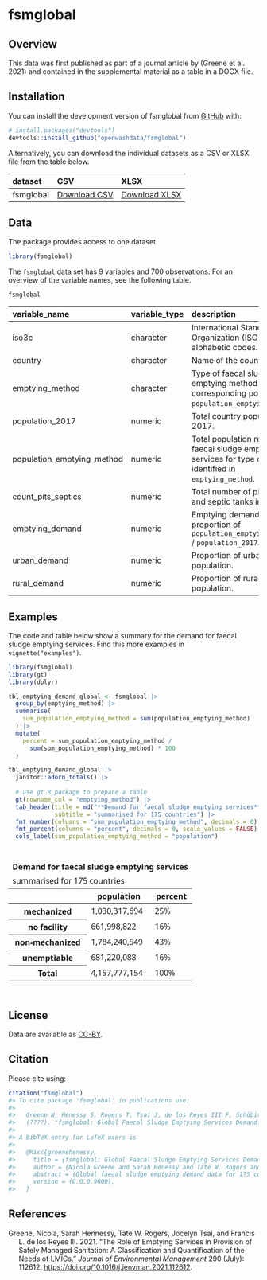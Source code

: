 
<!-- README.md is generated from README.Rmd. Please edit that file -->

# fsmglobal

<!-- badges: start -->
<!-- badges: end -->

## Overview

This data was first published as part of a journal article by (Greene et
al. 2021) and contained in the supplemental material as a table in a
DOCX file.

## Installation

You can install the development version of fsmglobal from
[GitHub](https://github.com/) with:

``` r
# install.packages("devtools")
devtools::install_github("openwashdata/fsmglobal")
```

Alternatively, you can download the individual datasets as a CSV or XLSX
file from the table below.

| dataset   | CSV                                                                                           | XLSX                                                                                            |
|:----------|:----------------------------------------------------------------------------------------------|:------------------------------------------------------------------------------------------------|
| fsmglobal | [Download CSV](https://github.com/openwashdata/fsmglobal/raw/main/inst/extdata/fsmglobal.csv) | [Download XLSX](https://github.com/openwashdata/fsmglobal/raw/main/inst/extdata/fsmglobal.xlsx) |

## Data

The package provides access to one dataset.

``` r
library(fsmglobal)
```

The `fsmglobal` data set has 9 variables and 700 observations. For an
overview of the variable names, see the following table.

``` r
fsmglobal
```

| variable_name              | variable_type | description                                                                                                    |
|:---------------------------|:--------------|:---------------------------------------------------------------------------------------------------------------|
| iso3c                      | character     | International Standards Organization (ISO) 3-digit alphabetic codes.                                           |
| country                    | character     | Name of the country.                                                                                           |
| emptying_method            | character     | Type of faecal sludge emptying method for corresponding population in `population_emptying_method`.            |
| population_2017            | numeric       | Total country population in 2017.                                                                              |
| population_emptying_method | numeric       | Total population requiring faecal sludge emptying services for type of method identified in `emptying_method`. |
| count_pits_septics         | numeric       | Total number of pit latrines and septic tanks in country.                                                      |
| emptying_demand            | numeric       | Emptying demand as the proportion of `population_emptying_method` / `population_2017`.                         |
| urban_demand               | numeric       | Proportion of urban population.                                                                                |
| rural_demand               | numeric       | Proportion of rural population.                                                                                |

## Examples

The code and table below show a summary for the demand for faecal sludge
emptying services. Find this more examples in `vignette("examples")`.

``` r
library(fsmglobal)
library(gt)
library(dplyr)
```

``` r
tbl_emptying_demand_global <- fsmglobal |> 
  group_by(emptying_method) |> 
  summarise(
    sum_population_emptying_method = sum(population_emptying_method)
  ) |> 
  mutate(
    percent = sum_population_emptying_method / 
      sum(sum_population_emptying_method) * 100
  )
```

``` r
tbl_emptying_demand_global |> 
  janitor::adorn_totals() |>
  
  # use gt R package to prepare a table
  gt(rowname_col = "emptying_method") |>
  tab_header(title = md("**Demand for faecal sludge emptying services**"), 
             subtitle = "summarised for 175 countries") |> 
  fmt_number(columns = "sum_population_emptying_method", decimals = 0) |> 
  fmt_percent(columns = "percent", decimals = 0, scale_values = FALSE) |> 
  cols_label(sum_population_emptying_method = "population") 
```

<div id="gxyekdbtot" style="padding-left:0px;padding-right:0px;padding-top:10px;padding-bottom:10px;overflow-x:auto;overflow-y:auto;width:auto;height:auto;">
<style>#gxyekdbtot table {
  font-family: system-ui, 'Segoe UI', Roboto, Helvetica, Arial, sans-serif, 'Apple Color Emoji', 'Segoe UI Emoji', 'Segoe UI Symbol', 'Noto Color Emoji';
  -webkit-font-smoothing: antialiased;
  -moz-osx-font-smoothing: grayscale;
}
&#10;#gxyekdbtot thead, #gxyekdbtot tbody, #gxyekdbtot tfoot, #gxyekdbtot tr, #gxyekdbtot td, #gxyekdbtot th {
  border-style: none;
}
&#10;#gxyekdbtot p {
  margin: 0;
  padding: 0;
}
&#10;#gxyekdbtot .gt_table {
  display: table;
  border-collapse: collapse;
  line-height: normal;
  margin-left: auto;
  margin-right: auto;
  color: #333333;
  font-size: 16px;
  font-weight: normal;
  font-style: normal;
  background-color: #FFFFFF;
  width: auto;
  border-top-style: solid;
  border-top-width: 2px;
  border-top-color: #A8A8A8;
  border-right-style: none;
  border-right-width: 2px;
  border-right-color: #D3D3D3;
  border-bottom-style: solid;
  border-bottom-width: 2px;
  border-bottom-color: #A8A8A8;
  border-left-style: none;
  border-left-width: 2px;
  border-left-color: #D3D3D3;
}
&#10;#gxyekdbtot .gt_caption {
  padding-top: 4px;
  padding-bottom: 4px;
}
&#10;#gxyekdbtot .gt_title {
  color: #333333;
  font-size: 125%;
  font-weight: initial;
  padding-top: 4px;
  padding-bottom: 4px;
  padding-left: 5px;
  padding-right: 5px;
  border-bottom-color: #FFFFFF;
  border-bottom-width: 0;
}
&#10;#gxyekdbtot .gt_subtitle {
  color: #333333;
  font-size: 85%;
  font-weight: initial;
  padding-top: 3px;
  padding-bottom: 5px;
  padding-left: 5px;
  padding-right: 5px;
  border-top-color: #FFFFFF;
  border-top-width: 0;
}
&#10;#gxyekdbtot .gt_heading {
  background-color: #FFFFFF;
  text-align: center;
  border-bottom-color: #FFFFFF;
  border-left-style: none;
  border-left-width: 1px;
  border-left-color: #D3D3D3;
  border-right-style: none;
  border-right-width: 1px;
  border-right-color: #D3D3D3;
}
&#10;#gxyekdbtot .gt_bottom_border {
  border-bottom-style: solid;
  border-bottom-width: 2px;
  border-bottom-color: #D3D3D3;
}
&#10;#gxyekdbtot .gt_col_headings {
  border-top-style: solid;
  border-top-width: 2px;
  border-top-color: #D3D3D3;
  border-bottom-style: solid;
  border-bottom-width: 2px;
  border-bottom-color: #D3D3D3;
  border-left-style: none;
  border-left-width: 1px;
  border-left-color: #D3D3D3;
  border-right-style: none;
  border-right-width: 1px;
  border-right-color: #D3D3D3;
}
&#10;#gxyekdbtot .gt_col_heading {
  color: #333333;
  background-color: #FFFFFF;
  font-size: 100%;
  font-weight: normal;
  text-transform: inherit;
  border-left-style: none;
  border-left-width: 1px;
  border-left-color: #D3D3D3;
  border-right-style: none;
  border-right-width: 1px;
  border-right-color: #D3D3D3;
  vertical-align: bottom;
  padding-top: 5px;
  padding-bottom: 6px;
  padding-left: 5px;
  padding-right: 5px;
  overflow-x: hidden;
}
&#10;#gxyekdbtot .gt_column_spanner_outer {
  color: #333333;
  background-color: #FFFFFF;
  font-size: 100%;
  font-weight: normal;
  text-transform: inherit;
  padding-top: 0;
  padding-bottom: 0;
  padding-left: 4px;
  padding-right: 4px;
}
&#10;#gxyekdbtot .gt_column_spanner_outer:first-child {
  padding-left: 0;
}
&#10;#gxyekdbtot .gt_column_spanner_outer:last-child {
  padding-right: 0;
}
&#10;#gxyekdbtot .gt_column_spanner {
  border-bottom-style: solid;
  border-bottom-width: 2px;
  border-bottom-color: #D3D3D3;
  vertical-align: bottom;
  padding-top: 5px;
  padding-bottom: 5px;
  overflow-x: hidden;
  display: inline-block;
  width: 100%;
}
&#10;#gxyekdbtot .gt_spanner_row {
  border-bottom-style: hidden;
}
&#10;#gxyekdbtot .gt_group_heading {
  padding-top: 8px;
  padding-bottom: 8px;
  padding-left: 5px;
  padding-right: 5px;
  color: #333333;
  background-color: #FFFFFF;
  font-size: 100%;
  font-weight: initial;
  text-transform: inherit;
  border-top-style: solid;
  border-top-width: 2px;
  border-top-color: #D3D3D3;
  border-bottom-style: solid;
  border-bottom-width: 2px;
  border-bottom-color: #D3D3D3;
  border-left-style: none;
  border-left-width: 1px;
  border-left-color: #D3D3D3;
  border-right-style: none;
  border-right-width: 1px;
  border-right-color: #D3D3D3;
  vertical-align: middle;
  text-align: left;
}
&#10;#gxyekdbtot .gt_empty_group_heading {
  padding: 0.5px;
  color: #333333;
  background-color: #FFFFFF;
  font-size: 100%;
  font-weight: initial;
  border-top-style: solid;
  border-top-width: 2px;
  border-top-color: #D3D3D3;
  border-bottom-style: solid;
  border-bottom-width: 2px;
  border-bottom-color: #D3D3D3;
  vertical-align: middle;
}
&#10;#gxyekdbtot .gt_from_md > :first-child {
  margin-top: 0;
}
&#10;#gxyekdbtot .gt_from_md > :last-child {
  margin-bottom: 0;
}
&#10;#gxyekdbtot .gt_row {
  padding-top: 8px;
  padding-bottom: 8px;
  padding-left: 5px;
  padding-right: 5px;
  margin: 10px;
  border-top-style: solid;
  border-top-width: 1px;
  border-top-color: #D3D3D3;
  border-left-style: none;
  border-left-width: 1px;
  border-left-color: #D3D3D3;
  border-right-style: none;
  border-right-width: 1px;
  border-right-color: #D3D3D3;
  vertical-align: middle;
  overflow-x: hidden;
}
&#10;#gxyekdbtot .gt_stub {
  color: #333333;
  background-color: #FFFFFF;
  font-size: 100%;
  font-weight: initial;
  text-transform: inherit;
  border-right-style: solid;
  border-right-width: 2px;
  border-right-color: #D3D3D3;
  padding-left: 5px;
  padding-right: 5px;
}
&#10;#gxyekdbtot .gt_stub_row_group {
  color: #333333;
  background-color: #FFFFFF;
  font-size: 100%;
  font-weight: initial;
  text-transform: inherit;
  border-right-style: solid;
  border-right-width: 2px;
  border-right-color: #D3D3D3;
  padding-left: 5px;
  padding-right: 5px;
  vertical-align: top;
}
&#10;#gxyekdbtot .gt_row_group_first td {
  border-top-width: 2px;
}
&#10;#gxyekdbtot .gt_row_group_first th {
  border-top-width: 2px;
}
&#10;#gxyekdbtot .gt_summary_row {
  color: #333333;
  background-color: #FFFFFF;
  text-transform: inherit;
  padding-top: 8px;
  padding-bottom: 8px;
  padding-left: 5px;
  padding-right: 5px;
}
&#10;#gxyekdbtot .gt_first_summary_row {
  border-top-style: solid;
  border-top-color: #D3D3D3;
}
&#10;#gxyekdbtot .gt_first_summary_row.thick {
  border-top-width: 2px;
}
&#10;#gxyekdbtot .gt_last_summary_row {
  padding-top: 8px;
  padding-bottom: 8px;
  padding-left: 5px;
  padding-right: 5px;
  border-bottom-style: solid;
  border-bottom-width: 2px;
  border-bottom-color: #D3D3D3;
}
&#10;#gxyekdbtot .gt_grand_summary_row {
  color: #333333;
  background-color: #FFFFFF;
  text-transform: inherit;
  padding-top: 8px;
  padding-bottom: 8px;
  padding-left: 5px;
  padding-right: 5px;
}
&#10;#gxyekdbtot .gt_first_grand_summary_row {
  padding-top: 8px;
  padding-bottom: 8px;
  padding-left: 5px;
  padding-right: 5px;
  border-top-style: double;
  border-top-width: 6px;
  border-top-color: #D3D3D3;
}
&#10;#gxyekdbtot .gt_last_grand_summary_row_top {
  padding-top: 8px;
  padding-bottom: 8px;
  padding-left: 5px;
  padding-right: 5px;
  border-bottom-style: double;
  border-bottom-width: 6px;
  border-bottom-color: #D3D3D3;
}
&#10;#gxyekdbtot .gt_striped {
  background-color: rgba(128, 128, 128, 0.05);
}
&#10;#gxyekdbtot .gt_table_body {
  border-top-style: solid;
  border-top-width: 2px;
  border-top-color: #D3D3D3;
  border-bottom-style: solid;
  border-bottom-width: 2px;
  border-bottom-color: #D3D3D3;
}
&#10;#gxyekdbtot .gt_footnotes {
  color: #333333;
  background-color: #FFFFFF;
  border-bottom-style: none;
  border-bottom-width: 2px;
  border-bottom-color: #D3D3D3;
  border-left-style: none;
  border-left-width: 2px;
  border-left-color: #D3D3D3;
  border-right-style: none;
  border-right-width: 2px;
  border-right-color: #D3D3D3;
}
&#10;#gxyekdbtot .gt_footnote {
  margin: 0px;
  font-size: 90%;
  padding-top: 4px;
  padding-bottom: 4px;
  padding-left: 5px;
  padding-right: 5px;
}
&#10;#gxyekdbtot .gt_sourcenotes {
  color: #333333;
  background-color: #FFFFFF;
  border-bottom-style: none;
  border-bottom-width: 2px;
  border-bottom-color: #D3D3D3;
  border-left-style: none;
  border-left-width: 2px;
  border-left-color: #D3D3D3;
  border-right-style: none;
  border-right-width: 2px;
  border-right-color: #D3D3D3;
}
&#10;#gxyekdbtot .gt_sourcenote {
  font-size: 90%;
  padding-top: 4px;
  padding-bottom: 4px;
  padding-left: 5px;
  padding-right: 5px;
}
&#10;#gxyekdbtot .gt_left {
  text-align: left;
}
&#10;#gxyekdbtot .gt_center {
  text-align: center;
}
&#10;#gxyekdbtot .gt_right {
  text-align: right;
  font-variant-numeric: tabular-nums;
}
&#10;#gxyekdbtot .gt_font_normal {
  font-weight: normal;
}
&#10;#gxyekdbtot .gt_font_bold {
  font-weight: bold;
}
&#10;#gxyekdbtot .gt_font_italic {
  font-style: italic;
}
&#10;#gxyekdbtot .gt_super {
  font-size: 65%;
}
&#10;#gxyekdbtot .gt_footnote_marks {
  font-size: 75%;
  vertical-align: 0.4em;
  position: initial;
}
&#10;#gxyekdbtot .gt_asterisk {
  font-size: 100%;
  vertical-align: 0;
}
&#10;#gxyekdbtot .gt_indent_1 {
  text-indent: 5px;
}
&#10;#gxyekdbtot .gt_indent_2 {
  text-indent: 10px;
}
&#10;#gxyekdbtot .gt_indent_3 {
  text-indent: 15px;
}
&#10;#gxyekdbtot .gt_indent_4 {
  text-indent: 20px;
}
&#10;#gxyekdbtot .gt_indent_5 {
  text-indent: 25px;
}
</style>
<table class="gt_table" data-quarto-disable-processing="false" data-quarto-bootstrap="false">
  <thead>
    <tr class="gt_heading">
      <td colspan="3" class="gt_heading gt_title gt_font_normal" style><strong>Demand for faecal sludge emptying services</strong></td>
    </tr>
    <tr class="gt_heading">
      <td colspan="3" class="gt_heading gt_subtitle gt_font_normal gt_bottom_border" style>summarised for 175 countries</td>
    </tr>
    <tr class="gt_col_headings">
      <th class="gt_col_heading gt_columns_bottom_border gt_left" rowspan="1" colspan="1" scope="col" id=""></th>
      <th class="gt_col_heading gt_columns_bottom_border gt_right" rowspan="1" colspan="1" scope="col" id="population">population</th>
      <th class="gt_col_heading gt_columns_bottom_border gt_right" rowspan="1" colspan="1" scope="col" id="percent">percent</th>
    </tr>
  </thead>
  <tbody class="gt_table_body">
    <tr><th id="stub_1_1" scope="row" class="gt_row gt_left gt_stub">mechanized</th>
<td headers="stub_1_1 sum_population_emptying_method" class="gt_row gt_right">1,030,317,694</td>
<td headers="stub_1_1 percent" class="gt_row gt_right">25%</td></tr>
    <tr><th id="stub_1_2" scope="row" class="gt_row gt_left gt_stub">no facility</th>
<td headers="stub_1_2 sum_population_emptying_method" class="gt_row gt_right">661,998,822</td>
<td headers="stub_1_2 percent" class="gt_row gt_right">16%</td></tr>
    <tr><th id="stub_1_3" scope="row" class="gt_row gt_left gt_stub">non-mechanized</th>
<td headers="stub_1_3 sum_population_emptying_method" class="gt_row gt_right">1,784,240,549</td>
<td headers="stub_1_3 percent" class="gt_row gt_right">43%</td></tr>
    <tr><th id="stub_1_4" scope="row" class="gt_row gt_left gt_stub">unemptiable</th>
<td headers="stub_1_4 sum_population_emptying_method" class="gt_row gt_right">681,220,088</td>
<td headers="stub_1_4 percent" class="gt_row gt_right">16%</td></tr>
    <tr><th id="stub_1_5" scope="row" class="gt_row gt_left gt_stub">Total</th>
<td headers="stub_1_5 sum_population_emptying_method" class="gt_row gt_right">4,157,777,154</td>
<td headers="stub_1_5 percent" class="gt_row gt_right">100%</td></tr>
  </tbody>
  &#10;  
</table>
</div>

## License

Data are available as
[CC-BY](https://github.com/Global-Health-Engineering/fsmglobal/blob/main/LICENSE.md).

## Citation

Please cite using:

``` r
citation("fsmglobal")
#> To cite package 'fsmglobal' in publications use:
#> 
#>   Greene N, Henessy S, Rogers T, Tsai J, de los Reyes III F, Schöbitz L
#>   (????). "fsmglobal: Global Faecal Sludge Emptying Services Demand."
#> 
#> A BibTeX entry for LaTeX users is
#> 
#>   @Misc{greenehenessy,
#>     title = {fsmglobal: Global Faecal Sludge Emptying Services Demand},
#>     author = {Nicola Greene and Sarah Henessy and Tate W. Rogers and Jocelyn Tsai and Francis L. {de los Reyes III} and Lars Schöbitz},
#>     abstract = {Global faecal sludge emptying demand data for 175 countries. Demand is quantified by population size receiving one of four emptying methods (mechanized, non-mechanized, unemptiable, no facility). The demand is disaggregated by rural and urban percentages of population.},
#>     version = {0.0.0.9000},
#>   }
```

## References

<div id="refs" class="references csl-bib-body hanging-indent">

<div id="ref-greene2021" class="csl-entry">

Greene, Nicola, Sarah Hennessy, Tate W. Rogers, Jocelyn Tsai, and
Francis L. de los Reyes III. 2021. “The Role of Emptying Services in
Provision of Safely Managed Sanitation: A Classification and
Quantification of the Needs of LMICs.” *Journal of Environmental
Management* 290 (July): 112612.
<https://doi.org/10.1016/j.jenvman.2021.112612>.

</div>

</div>
